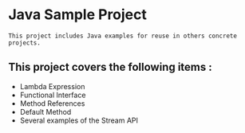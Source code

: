 # Java Sample Project
```
This project includes Java examples for reuse in others concrete projects.
```

## This project covers the following items :
* Lambda Expression
* Functional Interface
* Method References
* Default Method
* Several examples of the Stream API